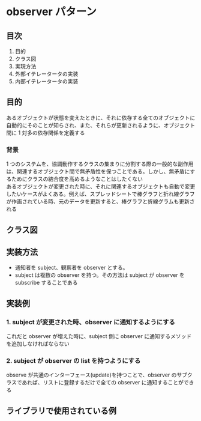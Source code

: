 # observer パターン

## 目次

1. 目的
2. クラス図
3. 実現方法
4. 外部イテレータータの実装
5. 内部イテレータータの実装

## 目的

あるオブジェクトが状態を変えたときに、それに依存する全てのオブジェクトに自動的にそのことが知らされ、また、それらが更新されるように、オブジェクト間に 1 対多の依存関係を定義する

### 背景

1 つのシステムを、協調動作するクラスの集まりに分割する際の一般的な副作用は、関連するオブジェクト間で無矛盾性を保つことである。しかし、無矛盾にするためにクラスの結合度を高めるようなことはしたくない<br>
あるオブジェクトが変更された時に、それに関連するオブジェクトも自動で変更したいケースがよくある。例えば、スプレッドシートで棒グラフと折れ線グラフが作画されている時、元のデータを更新すると、棒グラフと折線グラムも更新される

## クラス図

## 実装方法

- 通知者を subject、観察者を observer とする。
- subject は複数の observer を持つ。その方法は subject が observer を subscribe することである

## 実装例

### 1. subject が変更された時、observer に通知するようにする

これだと observer が増えた時に、subject 側に observer に通知するメソッドを追加しなければならない

### 2. subject が observer の list を持つようにする

observe が共通のインターフェース(update)を持つことで、observer のサブクラスであれば、リストに登録するだけで全ての observer に通知することができる

## ライブラリで使用されている例

